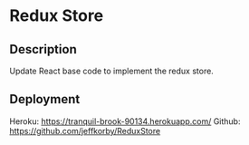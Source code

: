 # Redux Store

## Description
Update React base code to implement the redux store.

## Deployment
Heroku: https://tranquil-brook-90134.herokuapp.com/
Github: https://github.com/jeffkorby/ReduxStore

